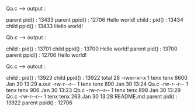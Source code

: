 Qa.c --> output :

parent pid() : 13433
parent ppid() : 12706
Hello world!
child : pid() : 13434
child ppid() : 13433 Hello world!

Qb.c --> output :

child : pid() : 13701
child ppid() : 13700
Hello world!
parent pid() : 13700
parent ppid() : 12706
Hello world!

Qc.c --> outout :

child : pid() : 13923
child ppid() : 13922
total 28
-rwxr-xr-x 1 tenx tenx 8600 Jan 30 13:29 a.out
-rw-r--r-- 1 tenx tenx 890 Jan 30 13:24 Qa.c
-rw-r--r-- 1 tenx tenx 906 Jan 30 13:23 Qb.c
-rw-r--r-- 1 tenx tenx 898 Jan 30 13:29 Qc.c
-rw-r--r-- 1 tenx tenx 263 Jan 30 13:28 README.md
parent pid() : 13922
parent ppid() : 12706
